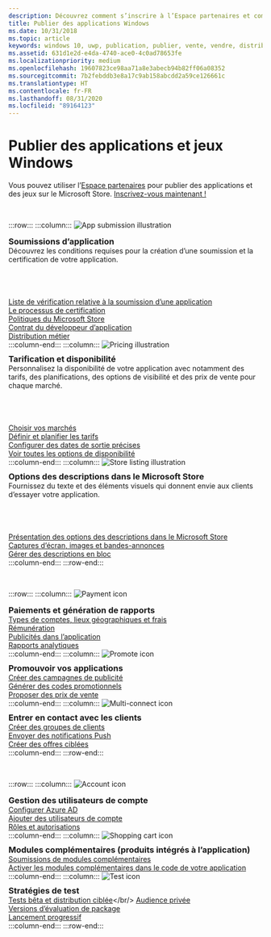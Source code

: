 ```yaml
---
description: Découvrez comment s’inscrire à l’Espace partenaires et comment l’utiliser pour publier vos jeux et vos applications Windows sur le Microsoft Store.
title: Publier des applications Windows
ms.date: 10/31/2018
ms.topic: article
keywords: windows 10, uwp, publication, publier, vente, vendre, distribuer, distribution, store, tableau de bord
ms.assetid: 631d1e2d-e4da-4740-ace0-4c0ad78653fe
ms.localizationpriority: medium
ms.openlocfilehash: 19607823ce98aa71a8e3abecb94b82ff06a08352
ms.sourcegitcommit: 7b2febddb3e8a17c9ab158abcdd2a59ce126661c
ms.translationtype: HT
ms.contentlocale: fr-FR
ms.lasthandoff: 08/31/2020
ms.locfileid: "89164123"
---
```

# <a name="publish-windows-apps-and-games"></a>Publier des applications et jeux Windows  

Vous pouvez utiliser l’[Espace partenaires](https://partner.microsoft.com/dashboard) pour publier des applications et des jeux sur le Microsoft Store. [Inscrivez-vous maintenant !](https://developer.microsoft.com/store/register)

<br/>

:::row:::
    :::column:::
        <img src="https://docs.microsoft.com/media/illustrations/teams-fast-track.svg" alt="App submission illustration" />
        <h3 style="margin-top: 10px; margin-bottom: 0px">Soumissions d’application</h3>
        <p style="margin-top: 0px; margin-bottom: 50px">Découvrez les conditions requises pour la création d’une soumission et la certification de votre application.</p>
        <br>
        <a href="app-submissions.md">Liste de vérification relative à la soumission d’une application</a><br/>
        <a href="the-app-certification-process.md">Le processus de certification</a><br/>
        <a href="store-policies.md">Politiques du Microsoft Store</a><br/>
        <a href="//docs.microsoft.com/legal/windows/agreements/app-developer-agreement">Contrat du développeur d’application</a><br/>
        <a href="distribute-lob-apps-to-enterprises.md">Distribution métier</a><br/>
    :::column-end:::
    :::column:::
        <img src="https://docs.microsoft.com/media/illustrations/bcs-partner-advanced-management- billing-7.svg" alt="Pricing illustration" />
        <h3 style="margin-top: 10px; margin-bottom: 0px">Tarification et disponibilité</h3>
        <p style="margin-top: 0px; margin-bottom: 50px">Personnalisez la disponibilité de votre application avec notamment des tarifs, des planifications, des options de visibilité et des prix de vente pour chaque marché.</p>
        <br>
        <a href="define-pricing-and-market-selection.md">Choisir vos marchés</a><br/>
        <a href="set-and-schedule-app-pricing.md">Définir et planifier les tarifs</a><br/>
        <a href="configure-precise-release-scheduling.md">Configurer des dates de sortie précises</a><br/>
        <a href="set-app-pricing-and-availability.md">Voir toutes les options de disponibilité</a><br/>
    :::column-end:::
    :::column:::
        <img src="https://docs.microsoft.com/media/illustrations/biztalk-get-started-scenarios.svg" alt="Store listing illustration" />
        <h3 style="margin-top: 10px; margin-bottom: 0px">Options des descriptions dans le Microsoft Store</h3>
        <p style="margin-top: 0px; margin-bottom: 50px">Fournissez du texte et des éléments visuels qui donnent envie aux clients d’essayer votre application.</p>
        <br>
        <a href="create-app-store-listings.md">Présentation des options des descriptions dans le Microsoft Store</a><br/>
        <a href="app-screenshots-and-images.md">Captures d’écran, images et bandes-annonces</a><br/>
        <a href="import-and-export-store-listings.md">Gérer des descriptions en bloc</a><br/>
    :::column-end:::
:::row-end:::

<br/>

:::row:::
    :::column:::
        <img src="https://docs.microsoft.com/media/illustrations/team-services-get-started-account-manager.svg" alt="Payment icon" />
        <h3 style="margin-top: 10px; margin-bottom: 0px">Paiements et génération de rapports</h3>
        <a href="account-types-locations-and-fees.md">Types de comptes, lieux géographiques et frais</a><br/>
        <a href="getting-paid-apps.md">Rémunération</a><br/>
        <a href="in-app-ads.md">Publicités dans l’application</a><br/>
        <a href="analytics.md">Rapports analytiques</a><br/>
    :::column-end:::
    :::column:::
        <img src="https://docs.microsoft.com/media/illustrations/ms365enterprise-partner-news-2.svg" alt="Promote icon" />
        <h3 style="margin-top: 10px; margin-bottom: 0px">Promouvoir vos applications</h3>
        <a href="create-an-ad-campaign-for-your-app.md">Créer des campagnes de publicité</a><br/>
        <a href="generate-promotional-codes.md">Générer des codes promotionnels</a><br/>
        <a href="put-apps-and-add-ons-on-sale.md">Proposer des prix de vente</a><br/>
    :::column-end:::
    :::column:::
        <img src="https://docs.microsoft.com/media/illustrations/virtualization-hperv-server-community.svg" alt="Multi-connect icon" />
        <h3 style="margin-top: 10px; margin-bottom: 0px">Entrer en contact avec les clients</h3>
        <a href="create-customer-groups.md">Créer des groupes de clients</a><br/>
        <a href="send-push-notifications-to-your-apps-customers.md">Envoyer des notifications Push</a><br/>
        <a href="use-targeted-offers-to-maximize-engagement-and-conversions.md">Créer des offres ciblées</a><br/>
    :::column-end:::
:::row-end:::

<br/>

:::row:::
    :::column:::
        <img src="https://docs.microsoft.com/media/illustrations/bcs-user-management-add-customer-1.svg" alt="Account icon" />
        <h3 style="margin-top: 10px; margin-bottom: 0px">Gestion des utilisateurs de compte</h3>
        <a href="associate-azure-ad-with-dev-center.md">Configurer Azure AD</a><br/>
        <a href="add-users-groups-and-azure-ad-applications.md">Ajouter des utilisateurs de compte</a><br/>
        <a href="set-custom-permissions-for-account-users.md">Rôles et autorisations</a><br/>
    :::column-end:::
    :::column:::
        <img src="https://docs.microsoft.com/media/illustrations/sql-get-started-download.svg" alt="Shopping cart icon" />
        <h3 style="margin-top: 10px; margin-bottom: 0px">Modules complémentaires (produits intégrés à l’application)</h3>
        <a href="add-on-submissions.md">Soumissions de modules complémentaires</a><br/>
        <a href="../monetize/in-app-purchases-and-trials.md">Activer les modules complémentaires dans le code de votre application</a><br/>
    :::column-end:::
    :::column:::
        <img src="https://docs.microsoft.com/media/illustrations/team-services-dev-ops-test.svg" alt="Test icon" />
        <h3 style="margin-top: 10px; margin-bottom: 0px">Stratégies de test</h3>
        <a href="beta-testing-and-targeted-distribution.md">Tests bêta et distribution ciblée</a></br/> <a href="choose-visibility-options.md#audience">Audience privée</a><br/>
        <a href="package-flights.md">Versions d’évaluation de package</a><br/>
        <a href="gradual-package-rollout.md">Lancement progressif</a><br/>
    :::column-end:::
:::row-end:::
